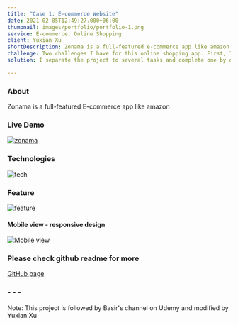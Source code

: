 ```yaml
---
title: "Case 1: E-commerce Website"
date: 2021-02-05T12:49:27.000+06:00
thumbnail: images/portfolio/portfolio-1.png
service: E-commerce, Online Shopping
client: Yuxian Xu
shortDescription: Zonama is a full-featured e-commerce app like amazon. It is also a full stack project with NextJS, MongoDB, paypal gateway, google map, and Material UI(MUI).
challenge: Two challenges I have for this online shopping app. First, I used lots of hooks to set states. Second is user authentication. Both of them need patience and time to implement.
solution: I separate the project to several tasks and complete one by one. It's great to see the process for each commit.

---
```

### About

Zonama is a full-featured E-commerce app like amazon

### Live Demo

[![zonama](https://res.cloudinary.com/zonama/image/upload/v1651168624/portfolio/zonama-1_taz02w.png)](https://zonama.vercel.app)

### Technologies

![tech](https://res.cloudinary.com/zonama/image/upload/v1651175640/portfolio/zonama-8_zujabw.png)


### Feature

![feature](https://res.cloudinary.com/zonama/image/upload/v1651175640/portfolio/zonama-9_fiu7ft.png)

#### Mobile view - responsive design

![Mobile view](https://res.cloudinary.com/zonama/image/upload/v1645407475/Screen_Shot_2022-02-20_at_5.37.27_PM_swp02i.png)

### Please check github readme for more

[GitHub page](https://github.com/yuxianxu/zonama-ecommerce-Nextjs-MUI)


### - - -

Note: This project is followed by Basir's channel on Udemy and modified by Yuxian Xu
